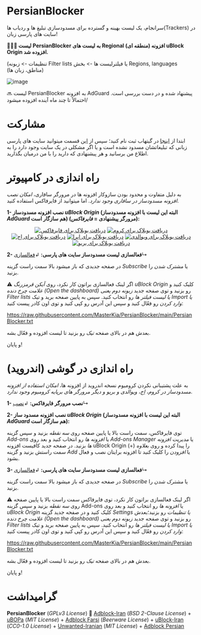 # PersianBlocker
سرانجام، یک لیست بهینه و گسترده برای مسدودسازی تبلیغ ها و ردیاب ها(Trackers) در سایت های پارسی زبان!

**🎉🎉🎉 لیست PersianBlocker به لیست های Regional (منطقه ای) افزونه uBlock Origin افزوده شد.** 

(تنظیمات -> زبونه Filter lists یا فیلترلیست ها -> بخش Regions, languages (مناطق، زبان ها)

![image](https://user-images.githubusercontent.com/17685483/173194632-0d0eeca8-eb36-4edd-a5cc-80abb236ae27.png)

🔜 لیست PersianBlocker به افزونه AdGuard پیشنهاد شده و در دست بررسی است. احتمالاً تا چند ماه آینده افزوده میشود/

# مشارکت
ابتدا از [اینجا](https://github.com/signup) در گیتهاب ثبت نام کنید؛ سپس از [این](https://github.com/MasterKia/PersianBlocker/issues/new) قسمت میتوانید سایت های پارسی زبانی که تبلیغاتشان مسدود نشده است و یا اگر مشکلی در یک سایت وجود دارد را به اطلاع من برسانید و هر پیشنهادی که دارید را با من درمیان بگذارید.



# راه اندازی در کامپیوتر

به دلیل متفاوت و محدود بودن سازوکار افزونه ها در مرورگر سافاری، _امکان نصب افزونه مسدودساز در سافاری وجود ندارد_. اما میتوانید از فایرفاکس استفاده کنید.

**1- نصب افزونه مسدودساز _uBlock Origin_ (البته این لیست با افزونه مسدودساز _AdGuard_ هم سازگار است) (مرورگر پیشنهادی = _فایرفاکس_):**
<p align="center">
<a href="https://addons.mozilla.org/firefox/addon/ublock-origin/"><img src="https://user-images.githubusercontent.com/17685483/170959265-af22fbb6-6c9d-4c1a-8682-da9558721ef2.png" alt="دریافت یوبلاک برای فایرفاکس"></a> 
<a href="https://chrome.google.com/webstore/detail/ublock-origin/cjpalhdlnbpafiamejdnhcphjbkeiagm"><img src="https://user-images.githubusercontent.com/17685483/170962263-84d195d9-b32c-49f3-bda6-e2916be5ee95.png" alt="دریافت یوبلاک برای کروم"></a>
<a href="https://microsoftedge.microsoft.com/addons/detail/ublock-origin/odfafepnkmbhccpbejgmiehpchacaeak"><img src="https://user-images.githubusercontent.com/17685483/170964183-680afb88-5f66-4ede-9464-6c7c0650d048.png" alt="دریافت یوبلاک برای اِج"></a>
<a href="https://addons.opera.com/extensions/details/ublock/"><img src="https://user-images.githubusercontent.com/17685483/170959875-c82358a9-e6b1-4371-97a8-f23090053359.png" alt="دریافت یوبلاک برای اپرا"></a>
<a href="https://chrome.google.com/webstore/detail/ublock-origin/cjpalhdlnbpafiamejdnhcphjbkeiagm"><img src="https://user-images.githubusercontent.com/17685483/170963855-3025a12b-1754-4a01-ae55-47247ec61fdd.png" alt="دریافت یوبلاک برای ویوالدی"></a>
<a href="https://chrome.google.com/webstore/detail/ublock-origin/cjpalhdlnbpafiamejdnhcphjbkeiagm"><img src="https://user-images.githubusercontent.com/17685483/170964793-b29a045f-f441-41c1-b06b-622614d425cf.png" alt="دریافت یوبلاک برای بریو"></a>
</p>

**2- فعالسازی لیست مسدودساز سایت های پارسی:** ↲[فعالسازی](https://subscribe.adblockplus.org/?location=https://raw.githubusercontent.com/MasterKia/PersianBlocker/main/PersianBlocker.txt&title=PersianBlocker)↳

در صفحه جدیدی که باز میشود بالا سمت راست گزینه _Subscribe_ یا _مشترک شدن_ را بزنید. 

⚠️ اگر لینک فعالسازی براتون کار نکرد، روی _آیکن قرمزرنگ uBlock Origin_ کلیک کنید و _علامت چرخ دنده (Open the dashboard)_ رو بزنید و توی صفحه جدید _زبونه دوم یعنی Filter lists یا لیست فیلتر ها_ رو انتخاب کنید. سپس به پایین صفحه برید و تیک _Import یا وارد کردن_ رو فعّال کنید و سپس این آدرس رو کپی کنید و توی اون کادر پیست کنید:

https://raw.githubusercontent.com/MasterKia/PersianBlocker/main/PersianBlocker.txt

بعدش هم در بالای صفحه _تیک_ رو بزنید تا لیست افزوده و فعّال بشه.

و پایان!


# راه اندازی در گوشی (اندروید)
به علت پشتیبانی نکردن کرومیوم نسخه اندروید از افزونه ها، _امکان استفاده از افزونه مسدودساز در کروم، اِج، ویوالدی و بریو و دیگر مرورگر های برپایه کرومیوم وجود ندارد_.

**1- نصب مرورگر فایرفاکس:** ↲[نصب](https://play.google.com/store/apps/details?id=org.mozilla.firefox)↳

**2- نصب افزونه مسدود ساز _uBlock Origin_ (البته این لیست با افزونه مسدودساز _AdGuard_ هم سازگار است):**

توی فایرفاکس، سمت راست بالا یا پایین صفحه روی _سه نقطه_ بزنید و سپس گزینه _Add-ons_ یا _افزونه ها_ رو انتخاب کنید و بعد روی _Add-ons Manager_ یا _مدیریت افزونه ها_ بزنید. در صفحه جدید کافیست افزونه uBlock Origin را پیدا کرده و روی _بعلاوه_ (+) سمت راستش بزنید و گزینه _Add_ یا _افزودن_ را کلیک کنید تا افزونه برایتان نصب و فعال بشود.

**3- فعالسازی لیست مسدودساز سایت های پارسی:** ↲[فعالسازی](https://subscribe.adblockplus.org/?location=https://raw.githubusercontent.com/MasterKia/PersianBlocker/main/PersianBlocker.txt&title=PersianBlocker)↳

در صفحه جدیدی که باز میشود بالا سمت راست گزینه _Subscribe_ یا _مشترک شدن_ را بزنید. 


⚠️ اگر لینک فعالسازی براتون کار نکرد، توی فایرفاکس سمت راست بالا یا پایین صفحه روی _سه نقطه_ بزنید و سپس گزینه Add-ons یا _افزونه ها_ رو انتخاب کنید و بعد روی _uBlock Origin_ کلیک کنید و در صفحه جدید گزینه _Settings یا تنظیمات_ رو بزنید؛بعدش _علامت چرخ دنده (Open the dashboard)_ رو بزنید و توی صفحه جدید _زبونه دوم یعنی Filter lists یا لیست فیلتر ها_ رو انتخاب کنید. سپس به پایین صفحه برید و تیک _Import یا وارد کردن_ رو فعّال کنید و سپس این آدرس رو کپی کنید و توی اون کادر پیست کنید:

https://raw.githubusercontent.com/MasterKia/PersianBlocker/main/PersianBlocker.txt

بعدش هم در بالای صفحه _تیک_ رو بزنید تا لیست افزوده و فعّال بشه.

و پایان!

 # گرامیداشت
**PersianBlocker** (_GPLv3 License_) 🤝 [Adblock-Iran](https://github.com/farrokhi/adblock-iran) (_BSD 2-Clause License_) + [uBOPa](https://github.com/nimasaj/uBOPa/) (_MIT License_) + [Adblock Farsi](https://github.com/SlashArash/adblockfa) (_Beerware License_) + [uBlock-Iran](https://github.com/mboveiri/ublock-iran) (_CC0-1.0 License_) + [Unwanted-Iranian](https://github.com/DRSDavidSoft/additional-hosts/blob/master/domains/blacklist/unwanted-iranian.txt) (_MIT License_) + [Adblock Persian](https://ideone.com/K452p)
